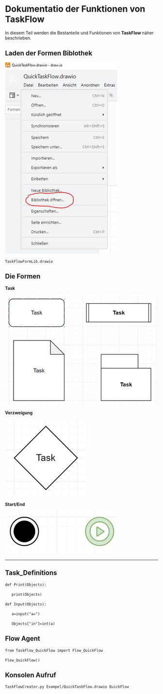 # Dokumentatio der Funktionen von **TaskFlow**

In diesem Teil werden die Bestanteile und Funktionen von 
**TaskFlow** näher beschrieben.



## Laden der Formen Biblothek 

![test](Bilder/Quick_OpenLib.PNG)

    TaskFlowFormLib.drawio
## Die Formen

**Task**

![test](Bilder/FunDoc_Forms.PNG)

**Verzweigung**

![test](Bilder/FuncDoc_Logic.PNG)

**Start/End**

![test](Bilder/FuncDoc_StartEnd.PNG)

******************

## Task_Definitions



    def Print(Objects):

       print(Objects)

    def Input(Objects):

       a=input("a=")

       Objects["in"]=int(a)


## Flow Agent 


    from TaskFlow_QuickFlow import Flow_QuickFlow

    Flow_QuickFlow()


## Konsolen Aufruf


    
    TaskFlowCreator.py Exampel/QuickTaskFlow.drawio QuickFlow